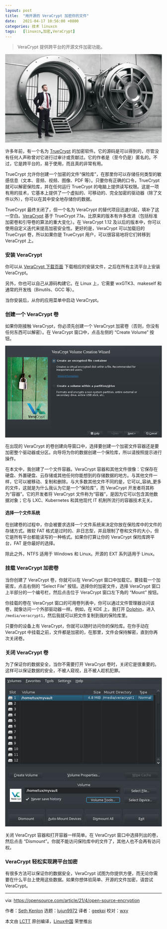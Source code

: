 ```yaml
---
layout: post
title:	"用开源的 VeraCrypt 加密你的文件"
date:	2021-04-17 10:56:00 +0800 
categories:	技术 linuxcn 
tags:	[linuxcn,加密,VeraCrypt]
---
```




> 
>  VeraCrypt 提供跨平台的开源文件加密功能。
> 
> 
> 


![](/Asserts/Images/album/202104/17/110244p1g4tbpnw00tqwq3.jpg "Lock")


许多年前，有一个名为 [TrueCrypt](https://en.wikipedia.org/wiki/TrueCrypt) 的加密软件。它的源码是可以得到的，尽管没有任何人声称曾对它进行过审计或贡献过。它的作者是（至今仍是）匿名的。不过，它是跨平台的，易于使用，而且真的非常有用。


TrueCrypt 允许你创建一个加密的文件“保险库”，在那里你可以存储任何类型的敏感信息（文本、音频、视频、图像、PDF 等）。只要你有正确的口令，TrueCrypt 就可以解密保险库，并在任何运行 TrueCrypt 的电脑上提供读写权限。这是一项有用的技术，它基本上提供了一个虚拟的、可移动的、完全加密的驱动器（除了文件以外），你可以在其中安全地存储你的数据。


TrueCrypt 最终关闭了，但一个名为 VeraCrypt 的替代项目迅速兴起，填补了这一空白。[VeraCrypt](https://www.veracrypt.fr/en/Home.html) 基于 TrueCrypt 7.1a，比原来的版本有许多改进（包括标准加密卷和引导卷的算法的重大变化）。在 VeraCrypt 1.12 及以后的版本中，你可以使用自定义迭代来提高加密安全性。更好的是，VeraCrypt 可以加载旧的 TrueCrypt 卷，所以如果你是 TrueCrypt 用户，可以很容易地将它们转移到 VeraCrypt 上。


### 安装 VeraCrypt


你可以从 [VeraCrypt 下载页面](https://www.veracrypt.fr/en/Downloads.html) 下载相应的安装文件，之后在所有主流平台上安装 VeraCrypt。


另外，你也可以自己从源码构建它。在 Linux 上，它需要 wxGTK3、makeself 和通常的开发栈（Binutils、GCC 等）。


当你安装后，从你的应用菜单中启动 VeraCrypt。


### 创建一个 VeraCrypt 卷


如果你刚接触 VeraCrypt，你必须先创建一个 VeraCrypt 加密卷（否则，你没有任何东西可以解密）。在 VeraCrypt 窗口中，点击左侧的 “Create Volume” 按钮。


![Creating a volume with VeraCrypt](/Asserts/Images/album/202104/17/105635uterc6r6pez1vi1w.jpg "Creating a volume with VeraCrypt")


在出现的 VeraCrypt 的卷创建向导窗口中，选择要创建一个加密文件容器还是要加密整个驱动器或分区。向导将为你的数据创建一个保险库，所以请按照提示进行操作。


在本文中，我创建了一个文件容器。VeraCrypt 容器和其他文件很像：它保存在硬盘、外置硬盘、云存储或其他任何你能想到的存储数据的地方。与其他文件一样，它可以被移动、复制和删除。与大多数其他文件不同的是，它可以\_容纳\_更多的文件，这就是为什么我认为它是一个“保险库”，而 VeraCrypt 开发者将其称为“容器”。它的开发者将 VeraCrypt 文件称为“容器”，是因为它可以包含其他数据对象；它与 LXC、Kubernetes 和其他现代 IT 机制所流行的容器技术无关。


#### 选择一个文件系统


在创建卷的过程中，你会被要求选择一个文件系统来决定你放在保险库中的文件的存储方式。微软 FAT 格式是过时的、非日志型，并且限制了卷和文件的大小，但它是所有平台都能读写的一种格式。如果你打算让你的 VeraCrypt 保险库跨平台，FAT 是你最好的选择。


除此之外，NTFS 适用于 Windows 和 Linux。开源的 EXT 系列适用于 Linux。


### 挂载 VeraCrypt 加密卷


当你创建了 VeraCrypt 卷，你就可以在 VeraCrypt 窗口中加载它。要挂载一个加密库，点击右侧的 “Select File” 按钮。选择你的加密文件，选择 VeraCrypt 窗口上半部分的一个编号栏，然后点击位于 VeraCrypt 窗口左下角的 “Mount” 按钮。


你挂载的卷在 VeraCrypt 窗口的可用卷列表中，你可以通过文件管理器访问该卷，就像访问一个外部驱动器一样。例如，在 KDE 上，我打开 [Dolphin](https://en.wikipedia.org/wiki/Dolphin_%28file_manager%29)，进入 `/media/veracrypt1`，然后我就可以把文件复制到我的保险库里。


只要你的设备上有 VeraCrypt，你就可以随时访问你的保险库。在你手动在 VeraCrypt 中挂载之前，文件都是加密的，在那里，文件会保持解密，直到你再次关闭卷。


### 关闭 VeraCrypt 卷


为了保证你的数据安全，当你不需要打开 VeraCrypt 卷时，关闭它是很重要的。这样可以保证数据的安全，不被人窥视，且不被人趁机犯罪。


![Mounting a VeraCrypt volume](/Asserts/Images/album/202104/17/105636nn1u6o69o9tc16uc.jpg "Mounting a VeraCrypt volume")


关闭 VeraCrypt 容器和打开容器一样简单。在 VeraCrypt 窗口中选择列出的卷，然后点击 “Dismount”。你就不能访问保险库中的文件了，其他人也不会再有访问权。


### VeraCrypt 轻松实现跨平台加密


有很多方法可以保证你的数据安全，VeraCrypt 试图为你提供方便，而无论你需要在什么平台上使用这些数据。如果你想体验简单、开源的文件加密，请尝试 VeraCrypt。




---


via: <https://opensource.com/article/21/4/open-source-encryption>


作者：[Seth Kenlon](https://opensource.com/users/seth) 选题：[lujun9972](https://github.com/lujun9972) 译者：[geekpi](https://github.com/geekpi) 校对：[wxy](https://github.com/wxy)


本文由 [LCTT](https://github.com/LCTT/TranslateProject) 原创编译，[Linux中国](https://linux.cn/) 荣誉推出
